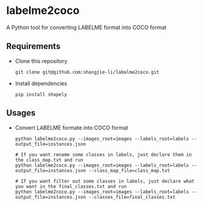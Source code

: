 # labelme2coco

A Python tool for converting LABELME format into COCO format

## Requirements
 - Clone this repository
   ```
   git clone git@github.com:shangjie-li/labelme2coco.git
   ```
 - Install dependencies
   ```
   pip install shapely
   ```

## Usages
 - Convert LABELME formate into COCO format
   ```
   python labelme2coco.py --images_root=images --labels_root=labels --output_file=instances.json
   
   # If you want rename some classes in labels, just declare them in the class_map.txt and run
   python labelme2coco.py --images_root=images --labels_root=labels --output_file=instances.json --class_map_file=class_map.txt
   
   # If you want filter out some classes in labels, just declare what you want in the final_classes.txt and run
   python labelme2coco.py --images_root=images --labels_root=labels --output_file=instances.json --classes_file=final_classes.txt
   ```
